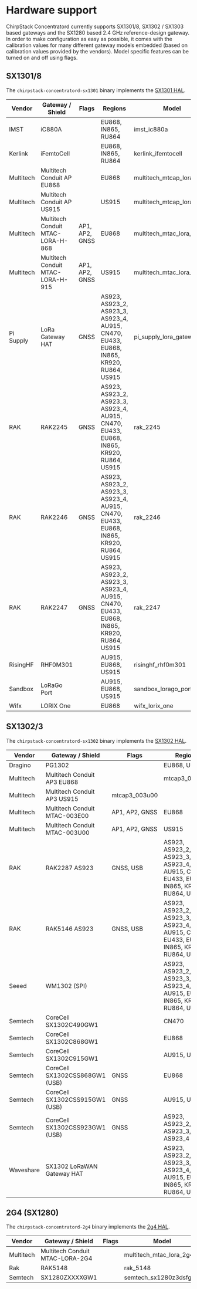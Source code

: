 # Hardware support

ChirpStack Concentratord currently supports SX1301/8, SX1302 / SX1303 based gateways
and the SX1280 based 2.4 GHz reference-design gateway.
In order to make configuration as easy as possible, it comes with the calibration
values for many different gateway models embedded (based on calibration values
provided by the vendors). Model specific features can be turned on and off using flags.

<!-- toc -->

## SX1301/8

The `chirpstack-concentratord-sx1301` binary implements the [SX1301 HAL](https://github.com/lora-net/lora_gateway).

| Vendor | Gateway / Shield | Flags | Regions | Model |
| --- | --- | --- | --- | --- |
| IMST | iC880A | | EU868, IN865, RU864 | imst_ic880a |
| Kerlink | iFemtoCell | | EU868, IN865, RU864 | kerlink_ifemtocell |
| Multitech | Multitech Conduit AP EU868 | | EU868 | multitech_mtcap_lora_868 |
| Multitech | Multitech Conduit AP US915 | | US915 | multitech_mtcap_lora_915 |
| Multitech | Multitech Conduit MTAC-LORA-H-868 | AP1, AP2, GNSS | EU868 | multitech_mtac_lora_h_868 |
| Multitech | Multitech Conduit MTAC-LORA-H-915 | AP1, AP2, GNSS | US915 |multitech_mtac_lora_h_915 |
| Pi Supply | LoRa Gateway HAT | GNSS | AS923, AS923_2, AS923_3, AS923_4, AU915, CN470, EU433, EU868, IN865, KR920, RU864, US915 | pi_supply_lora_gateway_hat |
| RAK | RAK2245 | GNSS | AS923, AS923_2, AS923_3, AS923_4, AU915, CN470, EU433, EU868, IN865, KR920, RU864, US915 | rak_2245 |
| RAK | RAK2246 | GNSS | AS923, AS923_2, AS923_3, AS923_4, AU915, CN470, EU433, EU868, IN865, KR920, RU864, US915 | rak_2246 |
| RAK | RAK2247 | GNSS | AS923, AS923_2, AS923_3, AS923_4, AU915, CN470, EU433, EU868, IN865, KR920, RU864, US915 | rak_2247 |
| RisingHF | RHF0M301 | | AU915, EU868, US915 | risinghf_rhf0m301 |
| Sandbox | LoRaGo Port | | AU915, EU868, US915 | sandbox_lorago_port |
| Wifx | LORIX One | | EU868 | wifx_lorix_one |

## SX1302/3

The `chirpstack-concentratord-sx1302` binary implements the [SX1302 HAL](https://github.com/lora-net/sx1302_hal).

| Vendor | Gateway / Shield | Flags | Regions | Model |
| --- | --- | --- | --- | --- |
| Dragino | PG1302 | | EU868, US915 | dragino_pg1302 |
| Multitech | Multitech Conduit AP3 EU868 | | mtcap3_003e00 |
| Multitech | Multitech Conduit AP3 US915 | mtcap3_003u00 |
| Multitech | Multitech Conduit MTAC-003E00 | AP1, AP2, GNSS | EU868 | multitech_mtac_003e00 |
| Multitech | Multitech Conduit MTAC-003U00 | AP1, AP2, GNSS | US915 | multitech_mtac_003u00 |
| RAK | RAK2287 AS923 | GNSS, USB | AS923, AS923_2, AS923_3, AS923_4, AU915, CN470, EU433, EU868, IN865, KR920, RU864, US915 | rak_2287 |
| RAK | RAK5146 AS923 | GNSS, USB | AS923, AS923_2, AS923_3, AS923_4, AU915, CN470, EU433, EU868, IN865, KR920, RU864, US915 | rak_5146 |
| Seeed | WM1302 (SPI) | | AS923, AS923_2, AS923_3, AS923_4, AU915, EU868, IN865, KR920, RU864, US915 | seeed_wm1302 |
| Semtech | CoreCell SX1302C490GW1 | | CN470 | semtech_sx1302c470gw1 |
| Semtech | CoreCell SX1302C868GW1 | | EU868 | semtech_sx1302c868gw1 |
| Semtech | CoreCell SX1302C915GW1 | | AU915, US915 | semtech_sx1302c915gw1 |
| Semtech | CoreCell SX1302CSS868GW1 (USB) | GNSS | EU868| semtech_sx1302css868gw1 |
| Semtech | CoreCell SX1302CSS915GW1 (USB) | GNSS | AU915, US915 | semtech_sx1302css915gw1 |
| Semtech | CoreCell SX1302CSS923GW1 (USB) | GNSS | AS923, AS923_2, AS923_3, AS923_4 | semtech_sx1302css923gw1 |
| Waveshare | SX1302 LoRaWAN Gateway HAT | | AS923, AS923_2, AS923_3, AS923_4, AU915, EU868, IN865, KR920, RU864, US915 | waveshare_sx1302_lorawan_gateway_hat |

## 2G4 (SX1280)

The `chirpstack-concentratord-2g4` binary implements the [2g4 HAL](https://github.com/Lora-net/gateway_2g4_hal/).

| Vendor | Gateway / Shield | Flags | Model |
| --- | --- | --- | --- |
| Multitech | Multitech Conduit MTAC-LORA-2G4 | | multitech_mtac_lora_2g4 |
| Rak | RAK5148 | | rak_5148 |
| Semtech | SX1280ZXXXXGW1 | | semtech_sx1280z3dsfgw1 |
